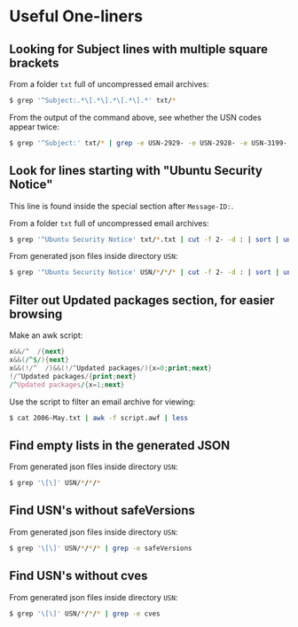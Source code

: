 # Useful One-liners

## Looking for Subject lines with multiple square brackets

From a folder `txt` full of uncompressed email archives:

```sh
$ grep '^Subject:.*\[.*\].*\[.*\].*' txt/*
```

From the output of the command above, see whether the USN codes appear twice:

```sh
$ grep '^Subject:' txt/* | grep -e USN-2929- -e USN-2928- -e USN-3199- -e USN-346-
```

## Look for lines starting with "Ubuntu Security Notice"

This line is found inside the special section after `Message-ID:`.

From a folder `txt` full of uncompressed email archives:

```sh
$ grep '^Ubuntu Security Notice' txt/*.txt | cut -f 2- -d : | sort | uniq | wc
```

From generated json files inside directory `USN`:

```sh
$ grep '"Ubuntu Security Notice' USN/*/*/* | cut -f 2- -d : | sort | uniq | wc
```

## Filter out Updated packages section, for easier browsing

Make an awk script:

```awk
x&&/^  /{next}
x&&(/^$/){next}
x&&(!/^  /)&&(!/^Updated packages/){x=0;print;next}
!/^Updated packages/{print;next}
/^Updated packages/{x=1;next}
```

Use the script to filter an email archive for viewing:

```sh
$ cat 2006-May.txt | awk -f script.awf | less
```

## Find empty lists in the generated JSON

From generated json files inside directory `USN`:

```sh
$ grep '\[\]' USN/*/*/*
```

## Find USN's without safeVersions

From generated json files inside directory `USN`:

```sh
$ grep '\[\]' USN/*/*/* | grep -e safeVersions
```

## Find USN's without cves

From generated json files inside directory `USN`:

```sh
$ grep '\[\]' USN/*/*/* | grep -e cves
```
